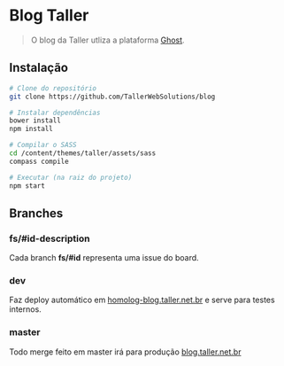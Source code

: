 # Blog Taller
> O blog da Taller utliza a plataforma [Ghost](https://github.com/TryGhost/Ghost).

## Instalação

```bash
# Clone do repositório
git clone https://github.com/TallerWebSolutions/blog

# Instalar dependências
bower install
npm install

# Compilar o SASS
cd /content/themes/taller/assets/sass
compass compile

# Executar (na raiz do projeto)
npm start
```

## Branches

### fs/#id-description
Cada branch **fs/#id** representa uma issue do board.

### dev
Faz deploy automático em [homolog-blog.taller.net.br](http://homolog-blog.taller.net.br) e serve para testes internos.

### master
Todo merge feito em master irá para produção [blog.taller.net.br](http://blog.taller.net.br)

